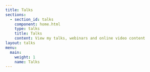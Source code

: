 ```yaml
---
title: Talks
sections:
  - section_id: talks
    component: home.html
    type: talks
    title: Talks
    content: View my talks, webinars and online video content
layout: talks
menu:
  main:
    weight: 1
    name: Talks
---
```

